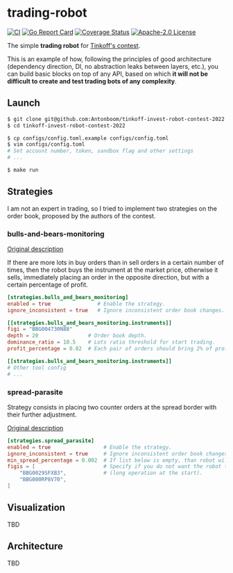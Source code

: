 # trading-robot

[![CI](https://github.com/Antonboom/tinkoff-invest-robot-contest-2022/actions/workflows/ci.yml/badge.svg)](https://github.com/Antonboom/tinkoff-invest-robot-contest-2022/actions/workflows/ci.yml)
[![Go Report Card](https://goreportcard.com/badge/github.com/Antonboom/tinkoff-invest-robot-contest-2022)](https://goreportcard.com/report/github.com/Antonboom/tinkoff-invest-robot-contest-2022)
[![Coverage Status](https://coveralls.io/repos/github/Antonboom/tinkoff-invest-robot-contest-2022/badge.svg?branch=master)](https://coveralls.io/github/Antonboom/tinkoff-invest-robot-contest-2022?branch=master)
[![Apache-2.0 License](https://img.shields.io/badge/license-Apache_2.0-blue.svg?style=flat)](LICENSE)

The simple **trading robot** for [Tinkoff's contest](https://github.com/Tinkoff/invest-robot-contest). <br>

This is an example of how, following the principles of good architecture (dependency direction, DI, no abstraction leaks
between layers, etc.), you can build basic blocks on top of any API, based on which **it will not be difficult to create
and test trading bots of any complexity**.

## Launch

```bash
$ git clone git@github.com:Antonboom/tinkoff-invest-robot-contest-2022.git
$ cd tinkoff-invest-robot-contest-2022

$ cp configs/config.toml.example configs/config.toml
$ vim configs/config.toml
# Set account number, token, sandbox flag and other settings
# ...

$ make run
```

## Strategies

I am not an expert in trading, so I tried to implement two strategies on the order book,
proposed by the authors of the contest.

### bulls-and-bears-monitoring

[Original description](https://github.com/Tinkoff/invest-robot-contest/blob/main/examples.md#%D1%80%D0%BE%D0%B1%D0%BE%D1%82%D1%8B-%D0%BD%D0%B0-%D1%81%D1%82%D0%B0%D0%BA%D0%B0%D0%BD%D0%B5)

If there are more lots in buy orders than in sell orders in a certain number of times, 
then the robot buys the instrument at the market price, otherwise it sells, 
immediately placing an order in the opposite direction, but with a certain percentage of profit. <br>

```toml
[strategies.bulls_and_bears_monitoring]
enabled = true               # Enable the strategy.
ignore_inconsistent = true   # Ignore inconsistent order book changes.

[[strategies.bulls_and_bears_monitoring.instruments]]
figi = "BBG004730N88"
depth = 20                # Order book depth.
dominance_ratio = 10.5    # Lots ratio threshold for start trading.
profit_percentage = 0.02  # Each pair of orders should bring 2% of profit.

[[strategies.bulls_and_bears_monitoring.instruments]]
# Other tool config
# ...
```

### spread-parasite

Strategy consists in placing two counter orders at the spread border with their further adjustment.

[Original description](https://github.com/Tinkoff/invest-robot-contest/blob/main/examples.md#%D1%80%D0%BE%D0%B1%D0%BE%D1%82-%D0%BD%D0%B0-%D1%81%D0%BF%D1%80%D0%B5%D0%B4%D0%B5)

```toml
[strategies.spread_parasite]
enabled = true                 # Enable the strategy.
ignore_inconsistent = true     # Ignore inconsistent order book changes.
min_spread_percentage = 0.002  # If list below is empty, than robot will monitor all instruments with spread > 0.2%.
figis = [                      # Specify if you do not want the robot to select them by itself
    "BBG0029SFXB3",            # (long operation at the start).
    "BBG000RP8V70",
]
```

## Visualization

TBD

## Architecture

TBD
